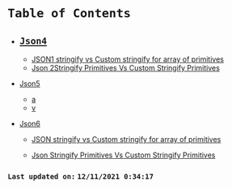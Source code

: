 # `Table of Contents`


-  ## [**`Json4`**]()
    -   [JSON1 stringify vs Custom stringify for array of primitives](./docs/json-stringify-primitives-array-vs-custom-stringify-primitives-array.md)
    -   [Json 2Stringify Primitives Vs Custom Stringify Primitives](./docs/json-stringify-primitives-vs-custom-stringify-primitives.md)

-   [Json5]()
    -   [a](./docs/json-stringify-primitives-array-vs-custom-stringify-primitives-array.md)
    -   [v](./docs/json-stringify-primitives-vs-custom-stringify-primitives.md)

-   [Json6]()

    -   [JSON stringify vs Custom stringify for array of primitives](./docs/json-stringify-primitives-array-vs-custom-stringify-primitives-array.md)

    -   [Json Stringify Primitives Vs Custom Stringify Primitives](./docs/json-stringify-primitives-vs-custom-stringify-primitives.md)


### `Last updated on:` `12/11/2021 0:34:17`
